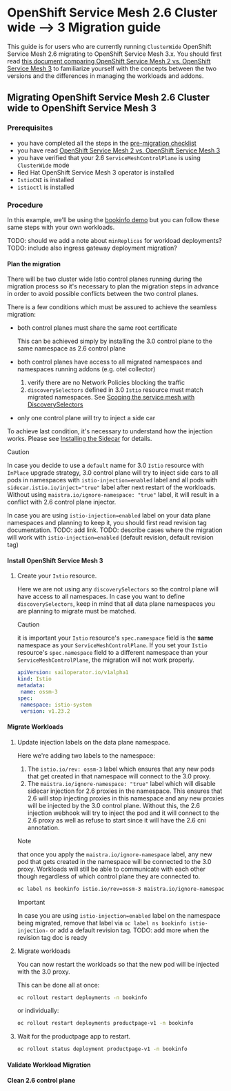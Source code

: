 # OpenShift Service Mesh 2.6 Cluster wide --> 3 Migration guide
This guide is for users who are currently running `ClusterWide` OpenShift Service Mesh 2.6 migrating to OpenShift Service Mesh 3.x. You should first read [this document comparing OpenShift Service Mesh 2 vs. OpenShift Service Mesh 3](../../ossm2-vs-ossm3.md) to familiarize yourself with the concepts between the two versions and the differences in managing the workloads and addons.

## Migrating OpenShift Service Mesh 2.6 Cluster wide to OpenShift Service Mesh 3

### Prerequisites
- you have completed all the steps in the [pre-migration checklist](../README.md#pre-migration-checklist)
- you have read [OpenShift Service Mesh 2 vs. OpenShift Service Mesh 3](../../ossm2-vs-ossm3.md)
- you have verified that your 2.6 `ServiceMeshControlPlane` is using `ClusterWide` mode
- Red Hat OpenShift Service Mesh 3 operator is installed
- `IstioCNI` is installed
- `istioctl` is installed

### Procedure
In this example, we'll be using the [bookinfo demo](https://raw.githubusercontent.com/Maistra/istio/maistra-2.6/samples/bookinfo/platform/kube/bookinfo.yaml) but you can follow these same steps with your own workloads.

TODO: should we add a note about `minReplicas` for workload deployments?
TODO: include also ingress gateway deployment migration?

#### Plan the migration
There will be two cluster wide Istio control planes running during the migration process so it's necessary to plan the migration steps in advance in order to avoid possible conflicts between the two control planes.

There is a few conditions which must be assured to achieve the seamless migration:
- both control planes must share the same root certificate

  This can be achieved simply by installing the 3.0 control plane to the same namespace as 2.6 control plane
- both control planes have access to all migrated namespaces and namespaces running addons (e.g. otel collector)
  1. verify there are no Network Policies blocking the traffic
  1. `discoverySelectors`  defined in 3.0 `Istio` resource must match migrated namespaces. See [Scoping the service mesh with DiscoverySelectors](../../create-mesh/README.md)
- only one control plane will try to inject a side car

To achieve last condition, it's necessary to understand how the injection works. Please see [Installing the Sidecar](../../injection/README.md) for details.
> [!CAUTION]
> In case you decide to use a `default` name for 3.0 `Istio` resource with `InPlace` upgrade strategy, 3.0 control plane will try to inject side cars to all pods in namespaces with `istio-injection=enabled` label and all pods with `sidecar.istio.io/inject="true"` label after next restart of the workloads. Without using `maistra.io/ignore-namespace: "true"` label, it will result in a conflict with 2.6 control plane injector.

In case you are using `istio-injection=enabled` label on your data plane namespaces and planning to keep it, you should first read revision tag documentation. TODO: add link. TODO: describe cases where the migration will work with `istio-injection=enabled` (default revision, default revision tag)


#### Install OpenShift Service Mesh 3

1. Create your `Istio` resource.

    Here we are not using any `discoverySelectors` so the control plane will have access to all namespaces. In case you want to define `discoverySelectors`, keep in mind that all data plane namespaces you are planning to migrate must be matched.
    > [!CAUTION]
    > it is important your `Istio` resource's `spec.namespace` field is the **same** namespace as your `ServiceMeshControlPlane`. If you set your `Istio` resource's `spec.namespace` field to a different namespace than your `ServiceMeshControlPlane`, the migration will not work properly.
    ```yaml
   apiVersion: sailoperator.io/v1alpha1
   kind: Istio
   metadata:
     name: ossm-3
   spec:
     namespace: istio-system
     version: v1.23.2
   ```

#### Migrate Workloads

1. Update injection labels on the data plane namespace.

    Here we're adding two labels to the namespace:

    1. The `istio.io/rev: ossm-3` label which ensures that any new pods that get created in that namespace will connect to the 3.0 proxy.
    2. The `maistra.io/ignore-namespace: "true"` label which will disable sidecar injection for 2.6 proxies in the namespace. This ensures that 2.6 will stop injecting proxies in this namespace and any new proxies will be injected by the 3.0 control plane. Without this, the 2.6 injection webhook will try to inject the pod and it will connect to the 2.6 proxy as well as refuse to start since it will have the 2.6 cni annotation.

    > [!NOTE]
    > that once you apply the `maistra.io/ignore-namespace` label, any new pod that gets created in the namespace will be connected to the 3.0 proxy. Workloads will still be able to communicate with each other though regardless of which control plane they are connected to.

    ```sh
    oc label ns bookinfo istio.io/rev=ossm-3 maistra.io/ignore-namespace="true" --overwrite=true
    ```
    > [!IMPORTANT]
    > In case you are using `istio-injection=enabled` label on the namespace being migrated, remove that label via `oc label ns bookinfo istio-injection-` or add a default revision tag. TODO: add more when the revision tag doc is ready

1. Migrate workloads

    You can now restart the workloads so that the new pod will be injected with the 3.0 proxy.

    This can be done all at once:

    ```sh
    oc rollout restart deployments -n bookinfo
    ```
    or individually:
    ```sh
    oc rollout restart deployments productpage-v1 -n bookinfo
    ```

1. Wait for the productpage app to restart.

    ```sh
    oc rollout status deployment productpage-v1 -n bookinfo
    ```

#### Validate Workload Migration

#### Clean 2.6 control plane